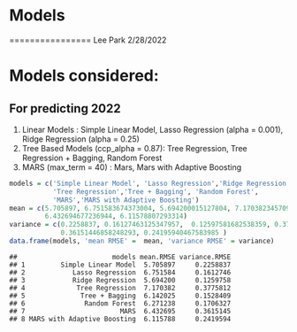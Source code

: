 # Models
================
Lee Park
2/28/2022

# Models considered:

## For predicting 2022

1.  Linear Models : Simple Linear Model, Lasso Regression (alpha =
    0.001), Ridge Regression (alpha = 0.25)
2.  Tree Based Models (ccp\_alpha = 0.87): Tree Regression, Tree
    Regression + Bagging, Random Forest
3.  MARS (max\_term = 40) : Mars, Mars with Adaptive Boosting

``` r
models = c('Simple Linear Model', 'Lasso Regression','Ridge Regression', 
           'Tree Regression','Tree + Bagging', 'Random Forest',
           'MARS','MARS with Adaptive Boosting')
mean = c(5.705897, 6.751583674373004, 5.694200015127804, 7.170382345709941, 6.142025322693755, 6.271237557481661,
         6.432694677236944, 6.11578807293314)
variance = c(0.2258837, 0.16127463125347957,  0.12597581682538359, 0.3775812306858149, 0.15284087784897424, 0.17063272712196434, 
             0.36151446858248293, 0.24195940467583985 )
data.frame(models, 'mean RMSE' =  mean, 'variance RMSE' = variance)
```

    ##                        models mean.RMSE variance.RMSE
    ## 1         Simple Linear Model  5.705897     0.2258837
    ## 2            Lasso Regression  6.751584     0.1612746
    ## 3            Ridge Regression  5.694200     0.1259758
    ## 4             Tree Regression  7.170382     0.3775812
    ## 5              Tree + Bagging  6.142025     0.1528409
    ## 6               Random Forest  6.271238     0.1706327
    ## 7                        MARS  6.432695     0.3615145
    ## 8 MARS with Adaptive Boosting  6.115788     0.2419594
